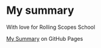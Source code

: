 # My summary
With love for Rolling Scopes School

[My Summary](https://dimadk24.github.io/rsschool-codejam1-cv/ "My summary on GitHub Pages") on GitHub Pages
